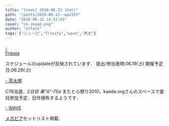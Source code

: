 ```yaml
---
title: "[news] 2010.06.12 (Sat)"
path: "/posts/2010-06-12--wp2155"
date: "2010-06-12 14:52:43"
cover: "no-image.png"
author: "stfate"
tags: ["ニュース","friesta","wave","茶太"]
---
```


<style type="text/css">
<!--
p {white-space: pre-wrap};
-->
</style>

<a  href="http://friesta.crowsclaw.info/" target="_blank">- Friesta</a>
<div >スケジュールのupdateが反映されています．
提出/参加表明:<em>06.19(土)</em>
開催予定日:<em>06.26(土)</em></div>

<a  href="http://chata.moo.jp/" target="_blank">- 茶太屋</a>
<div >C78当選．<em>2日目 東"A"-75a</em>
またとら祭り2010，kaede.orgさんのスペースで委託参加予定．旧作頒布するようです．</div>

<a  href="http://www.circle-wave.net/" target="_blank">- WAVE</a>
<div ><a href="http://megapeer.net/" target="_blank">メガピア</a>セットリスト掲載．</div>